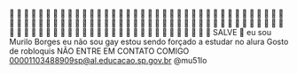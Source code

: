  👋
 👋
 👋
 👋
 👋
 👋
 👋
 👋
 👋
 👋
 👋
 👋
 👋
 👋
 👋
 👋
 👋
 👋
 👋
 👋
 👋
 👋
 👋
 👋
 👋
 👋
 👋
 👋
 👋
 👋
 👋
 👋
 👋
 👋
 👋
 👋
 👋
 👋
 👋
 👋
 👋
 👋
 👋
 👋
 👋
 👋
 👋
 👋
 👋
 👋
 👋
 👋
 👋
 👋
 👋
 👋
 👋
 👋
 👋
 👋
 👋
 👋
 👋
 👋
 👋
 👋
 👋
 👋
 👋
 👋
 👋
 👋
 👋
 👋
 👋
 👋
 👋
 👋
 👋
 👋
 👋
 👋
 👋
 👋
 👋
 👋
 👋
 👋
 👋
 👋
 👋
 👋
 👋
 👋
 👋
 👋
 👋
 👋
 👋
 👋
 👋
 👋
 👋
🤙 SALVE 🤙
eu sou Murilo Borges
eu não sou gay
estou sendo forçado a estudar no alura
Gosto de robloquis
NÃO ENTRE EM CONTATO COMIGO
00001103488909sp@al.educacao.sp.gov.br
@mu51lo
